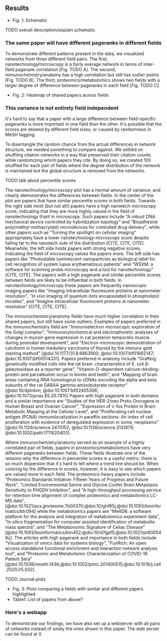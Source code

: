 ## Results

- Fig. 1: Schematic

TODO overall description/explain schematic

### The same paper will have different pageranks in different fields

To demonstrate different patterns present in the data, we visualized networks from three different field pairs.
The first, nanotechnology/microscopy is a fairly average network in terms of inter-field pagerank correlation [Fig. TODO A].
The second, immunochemistry/anatomy has a high correlation but still has outlier points [Fig. TODO B].
The third, proteomics/metabolomics shows two fields with a larger degree of difference between pageranks in each field [Fig. TODO C].

- Fig. 2: Heatmap of shared papers across fields

### This variance is not entirely field independent
It's hard to say that a paper with a large difference between field-specific pageranks is more important in one field than the other.
It's possible that the scores are skewed by different field sizes, or caused by randomness in MeSH tagging.

To disentangle the random chance from the actual differences in network structure, we needed something to compare against.
We settled on shuffilng citation networks in a way that preserved their citation counts while randomizing which papers they cite.
By doing so, we created 100 shuffled for each pair of fields where the degree distribution of the network is maintained but the global structure is removed from the networks.

TODO talk about percentile scores

The nanotechnology/microscopy plot has a normal amount of variance, and clearly demonstrates the differences between fields.
In the center of the plot are papers that have similar percentile scores in both fields.
Towards the right side most (but not all!) papers have a high nanotech-microscopy score, indicating that they are more highly valued in the field of nanotechnology thant in microscopy.
Such papers include "A robust DNA mechanical device controlled by hybridization topology" and "Bioadhesive poly(methyl methacrylate) microdevices for controlled drug delivery", while other papers such as "Turning the spotlight on cellular imaging" appropriately have a lower nanotechnology-microscopy score despite falling far to the nanotech side of the distribution [CITE, CITE, CITE].
Meanwhile, the left side holds papers with strong negative scores, indicating the field of microscopy values the papers more.
The left side has papers like "Photostable luminescent nanoparticles as biological label for cell recognition of system lupus erythematosus patients" and "WSXM: a software for scanning probe microscopy and a tool for nanotechnology" [CITE, CITE].
The papers with a high pagerank and similar percentile scores between fields are likely to be influential in both fields. 
In nanotechnology/microscopy these papers are frequently nanoscopic imaging papers like "Imaging intracellular fluorescent proteins at nanometer resolution", "In vivo imaging of quantum dots encapsulated in phospholipid micelles", and  "Imagine intracellular fluorescent proteins at nanometer resolution" [CITE, CITE, CITE].

The immunochemistry/anatomy fields have much higher correlation in their shared papers, but still have some outliers.
Examples of papers preferred in the immunochemistry field are "Immunoelectron microscopic exploration of the Golgi complex", "Immunocytochemical and electrophoretic analyses of changes in myosin gene expression in cat posterior temporalis muscle during postnatal development", and "Electron microscopic demonstration of calcitonin in human medullary carcinoma of thyroid by the immuno gold staining method" [@doi:10.1177/31.8.6863900; @doi:10.1007/bf01682147; @doi:10.1007/bf00514331].
Papers preferred in anatomy include "Grafting genetically modified cells into the rat brain: characteristics of E. coli β-galactosidase as a reporter gene", "Vitamin-D-dependent calcium-binding-protein and parvalbumin occur in bones and teeth", and "Mapping of brain areas containing RNA homologous to cDNAs encoding the alpha and beta subunits of the rat GABAA gamma-aminobutyrate receptor" [@doi:10/dptnbm; @doi:10.1007/bf02405306; @doi:10.1073/pnas.85.20.7815]
Papers with high pagerank in both domains and a similar importance are "Studies of the HER-2/neu Proto-Oncogene in Human Breast and Ovarian Cancer", "Expression of c-fos Protein in Brain: Metabolic Mapping at the Cellular Level", and "Proliferating cell nuclear antigen (PCNA) immunolocalization in paraffin sections: An index of cell proliferation with evidence of deregulated expression in some, neoplasms" [@doi:10.1126/science.2470152; @doi:10.1126/science.3131879; @doi:10.1002/path.1711620403].

Where immunochemistry/anatomy served as an example of a highly correlated pair of fields, papers in proteomics/metabolomics have very different pageranks between fields.
These fields illustrate one of the reasons why the difference in percentile scores is a useful metric: there is so much dispersion that it's hard to tell where a trend line should be.
When coloring by the difference in scores, however, it is easy to see which papers are valued more in each field.
The proteomics-heavy papers include "Proteomics Standards Initiative: Fifteen Years of Progress and Future Work", "Limited Environmental Serine and Glycine Confer Brain Metastasis Sensitivity to PHGDH Inhibition", and "A high-throughput processing service for retention time alignment of complex proteomics and metabolomics LC-MS data", [@doi:10.1021/acs.jproteome.7b00370;@doi:10/ghf85j;@doi:10.1093/bioinformatics/btr094] while the metabolomics papers are "MeltDB: a software platform for the analysis and integration of metabolomics experiment data", "In silico fragmentation for computer assisted identification of metabolite mass spectra", and "The Metabonomic Signature of Celiac Disease" [@doi:10.1093/bioinformatics/btn452;@doi:10/d7gpf5;@doi:10.1021/pr800548z].
The articles with high pagerank and importance in both fields include "Visualization of omics data for systems biology", "FunRich: An open access standalone functional enrichment and interaction network analysis tool", and "Proteomic and Metabolomic Characterization of COVID-19 Patient Sera" [@doi:10.1038/nmeth.1436;@doi:10.1002/pmic.201400515;@doi:10.1016/j.cell.2020.05.032].

TODO Journal plots


- Fig. 3: Plots comparing a fields with similar and different papers highlighted
- Table1: List of papers from above?


### Here's a webapp 

To demonstrate our findings, we have also set up a webserver with all pairs of networks instead of solely the ones shown in this paper.
The web server can be found at X
